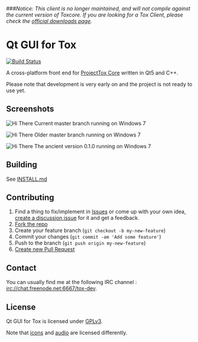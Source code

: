 ###*Notice: This client is no longer maintained, and will not compile against the current version of Toxcore. If you are looking for a Tox Client, please check the [official downloads page](https://tox.im/downloads).*

# Qt GUI for Tox

[![Build Status](https://travis-ci.org/nurupo/ProjectTox-Qt-GUI.png?branch=master)](https://github.com/nurupo/ProjectTox-Qt-GUI)

A cross-platform front end for [ProjectTox Core](https://github.com/irungentoo/ProjectTox-Core) written in Qt5 and C++.

Please note that development is very early on and the project is not ready to use yet.

## Screenshots

![Hi There](http://i.imgur.com/UJFsjgD.png "Current master branch running on Windows 7")
Current master branch running on Windows 7

![Hi There](http://i.imgur.com/sVB0TX9.png "Old master branch running on Windows 7")
Older master branch running on Windows 7

![Hi There](http://i.imgur.com/Wv3lrO7.png "The ancient version 0.1.0 running on Windows 7")
The ancient version 0.1.0 running on Windows 7

## Building

See [INSTALL.md](INSTALL.md)

## Contributing

1. Find a thing to fix/implement in [Issues](https://github.com/nurupo/ProjectTox-Qt-GUI/issues?direction=desc&sort=created&state=open) or come up with your own idea, [create a discussion issue](https://github.com/nurupo/ProjectTox-Qt-GUI/issues/new) for it and get a feedback.
2. [Fork the repo](https://help.github.com/articles/fork-a-repo)
3. Create your feature branch (`git checkout -b my-new-feature`)
4. Commit your changes (`git commit -am 'Add some feature'`)
5. Push to the branch (`git push origin my-new-feature`)
6. [Create new Pull Request](https://help.github.com/articles/using-pull-requests)

## Contact

You can usually find me at the following IRC channel : [irc://chat.freenode.net:6667/tox-dev](http://webchat.freenode.net/?channels=#tox-dev).

## License

Qt GUI for Tox is licensed under [GPLv3](COPYING).

Note that [icons](/resources/icons/LICENSE) and [audio](/sounds/license) are licensed differently.
